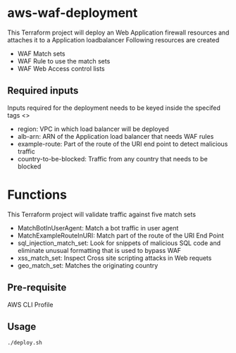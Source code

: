 # aws-waf-deployment

This Terraform project will deploy an Web Application firewall resources and attaches it to a Application loadbalancer
Following resources are created
* WAF Match sets
* WAF Rule to use the match sets
* WAF Web Access control lists

## Required inputs

Inputs required for the deployment needs to be keyed inside the specifed tags <>
* region: VPC in which load balancer will be deployed
* alb-arn: ARN of the Application load balancer that needs WAF rules
* example-route: Part of the route of the URI end point to detect malicious traffic
* country-to-be-blocked: Traffic from any country that needs to be blocked

# Functions

This Terraform project will validate traffic against five match sets
* MatchBotInUserAgent: Match a bot traffic in user agent
* MatchExampleRouteInURI: Match part of the route of the URI End Point
* sql_injection_match_set: Look for snippets of malicious SQL code and eliminate unusual formatting that is used to bypass WAF
* xss_match_set: Inspect Cross site scripting attacks in Web requets
* geo_match_set: Matches the originating country


## Pre-requisite

AWS CLI Profile


## Usage
```./deploy.sh```
